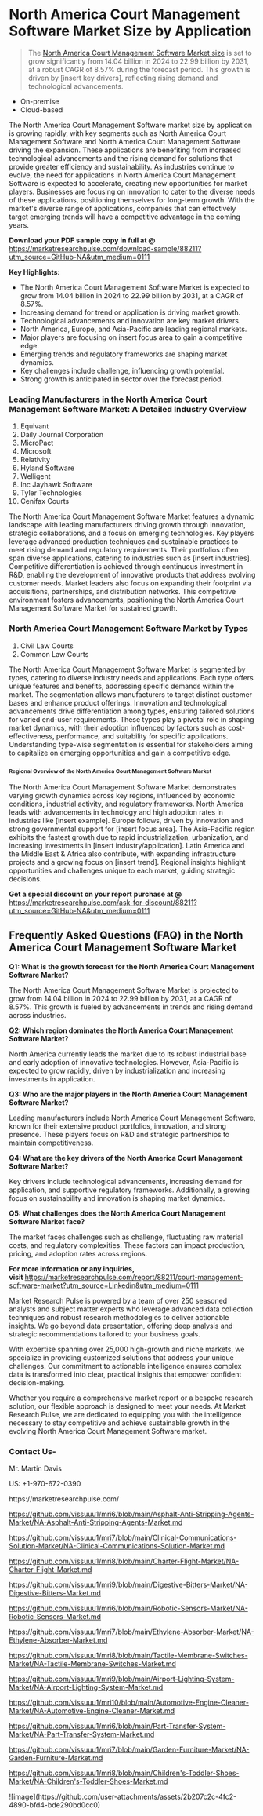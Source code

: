 <h1>North America Court Management Software Market&nbsp;Size by Application</h1><blockquote><p>The <a href="https://marketresearchpulse.com/download-sample/88211?utm_source=GitHub-NA&amp;utm_medium=0111">North America Court Management Software Market size</a> is set to grow significantly from 14.04 billion in 2024 to 22.99 billion by 2031, at a robust CAGR of 8.57% during the forecast period. This growth is driven by [insert key drivers], reflecting rising demand and technological advancements.</p></blockquote><ul><li>On-premise <li> Cloud-based</li></ul><p>The North America Court Management Software market size by application is growing rapidly, with key segments such as North America Court Management Software and North America Court Management Software driving the expansion. These applications are benefiting from increased technological advancements and the rising demand for solutions that provide greater efficiency and sustainability. As industries continue to evolve, the need for applications in North America Court Management Software is expected to accelerate, creating new opportunities for market players. Businesses are focusing on innovation to cater to the diverse needs of these applications, positioning themselves for long-term growth. With the market's diverse range of applications, companies that can effectively target emerging trends will have a competitive advantage in the coming years.</p><p><strong>Download your PDF sample copy in full at @ </strong><a href="https://marketresearchpulse.com/download-sample/88211?utm_source=GitHub-NA&amp;utm_medium=0111">https://marketresearchpulse.com/download-sample/88211?utm_source=GitHub-NA&amp;utm_medium=0111</a></p><p><strong>Key Highlights: </strong></p><ul><li>The North America Court Management Software Market is expected to grow from 14.04 billion in 2024 to 22.99 billion by 2031, at a CAGR of 8.57%.</li><li>Increasing demand for trend or application is driving market growth.</li><li>Technological advancements and innovation are key market drivers.</li><li>North America, Europe, and Asia-Pacific are leading regional markets.</li><li>Major players are focusing on insert focus area to gain a competitive edge.</li><li>Emerging trends and regulatory frameworks are shaping market dynamics.</li><li>Key challenges include challenge, influencing growth potential.</li><li>Strong growth is anticipated in sector over the forecast period.</li></ul><h3>Leading Manufacturers in the North America Court Management Software Market: A Detailed Industry Overview</h3><ol><li>Equivant</li><li>Daily Journal Corporation</li><li>MicroPact</li><li>Microsoft</li><li>Relativity</li><li>Hyland Software</li><li>Welligent</li><li>Inc Jayhawk Software</li><li>Tyler Technologies</li><li>Cenifax Courts</li></ol><div class="flex max-w-full flex-col flex-grow"><div class="min-h-8 text-message flex w-full flex-col items-end gap-2 whitespace-normal break-words [.text-message+&amp;]:mt-5" dir="auto" data-message-author-role="assistant" data-message-id="fd8432e4-4910-450d-b182-61b7bfb0a01f" data-message-model-slug="gpt-4o"><div class="flex w-full flex-col gap-1 empty:hidden first:pt-[3px]"><div class="markdown prose w-full break-words dark:prose-invert light"><p>The North America Court Management Software Market features a dynamic landscape with leading manufacturers driving growth through innovation, strategic collaborations, and a focus on emerging technologies. Key players leverage advanced production techniques and sustainable practices to meet rising demand and regulatory requirements. Their portfolios often span diverse applications, catering to industries such as [insert industries]. Competitive differentiation is achieved through continuous investment in R&amp;D, enabling the development of innovative products that address evolving customer needs. Market leaders also focus on expanding their footprint via acquisitions, partnerships, and distribution networks. This competitive environment fosters advancements, positioning the North America Court Management Software Market for sustained growth.</p></div></div></div></div><h3>North America Court Management Software Market by Types</h3><ol><li>Civil Law Courts <li> Common Law Courts</li></ol><div class="flex max-w-full flex-col flex-grow"><div class="min-h-8 text-message flex w-full flex-col items-end gap-2 whitespace-normal break-words [.text-message+&amp;]:mt-5" dir="auto" data-message-author-role="assistant" data-message-id="084470be-0bb7-4664-bddf-5156b4f41249" data-message-model-slug="gpt-4o-mini"><div class="flex w-full flex-col gap-1 empty:hidden first:pt-[3px]"><div class="markdown prose w-full break-words dark:prose-invert light"><p>The North America Court Management Software Market is segmented by types, catering to diverse industry needs and applications. Each type offers unique features and benefits, addressing specific demands within the market. The segmentation allows manufacturers to target distinct customer bases and enhance product offerings. Innovation and technological advancements drive differentiation among types, ensuring tailored solutions for varied end-user requirements. These types play a pivotal role in shaping market dynamics, with their adoption influenced by factors such as cost-effectiveness, performance, and suitability for specific applications. Understanding type-wise segmentation is essential for stakeholders aiming to capitalize on emerging opportunities and gain a competitive edge.</p></div></div></div></div><h3><span style="font-size: 11px;">Regional Overview of the North America Court Management Software Market</span></h3><div class="flex max-w-full flex-col flex-grow"><div class="min-h-8 text-message flex w-full flex-col items-end gap-2 whitespace-normal break-words [.text-message+&amp;]:mt-5" dir="auto" data-message-author-role="assistant" data-message-id="e9038762-ce64-4e30-91c9-9bd413514231" data-message-model-slug="gpt-4o-mini"><div class="flex w-full flex-col gap-1 empty:hidden first:pt-[3px]"><div class="markdown prose w-full break-words dark:prose-invert light"><p>The North America Court Management Software Market demonstrates varying growth dynamics across key regions, influenced by economic conditions, industrial activity, and regulatory frameworks. North America leads with advancements in technology and high adoption rates in industries like [insert example]. Europe follows, driven by innovation and strong governmental support for [insert focus area]. The Asia-Pacific region exhibits the fastest growth due to rapid industrialization, urbanization, and increasing investments in [insert industry/application]. Latin America and the Middle East &amp; Africa also contribute, with expanding infrastructure projects and a growing focus on [insert trend]. Regional insights highlight opportunities and challenges unique to each market, guiding strategic decisions.</p></div></div></div></div><p><strong>Get a special discount on your report purchase at @ </strong><a href="https://marketresearchpulse.com/ask-for-discount/88211?utm_source=GitHub-NA&amp;utm_medium=0111">https://marketresearchpulse.com/ask-for-discount/88211?utm_source=GitHub-NA&amp;utm_medium=0111</a></p><h2>Frequently Asked Questions (FAQ) in the North America Court Management Software Market</h2><p><strong>Q1: What is the growth forecast for the North America Court Management Software Market?</strong></p><p>The North America Court Management Software Market is projected to grow from 14.04 billion in 2024 to 22.99 billion by 2031, at a CAGR of 8.57%. This growth is fueled by advancements in trends and rising demand across industries.</p><p><strong>Q2: Which region dominates the North America Court Management Software Market?</strong></p><p>North America currently leads the market due to its robust industrial base and early adoption of innovative technologies. However, Asia-Pacific is expected to grow rapidly, driven by industrialization and increasing investments in application.</p><p><strong>Q3: Who are the major players in the North America Court Management Software Market?</strong></p><p>Leading manufacturers include North America Court Management Software, known for their extensive product portfolios, innovation, and strong presence. These players focus on R&amp;D and strategic partnerships to maintain competitiveness.</p><p><strong>Q4: What are the key drivers of the North America Court Management Software Market?</strong></p><p>Key drivers include technological advancements, increasing demand for application, and supportive regulatory frameworks. Additionally, a growing focus on sustainability and innovation is shaping market dynamics.</p><p><strong>Q5: What challenges does the North America Court Management Software Market face?</strong></p><p>The market faces challenges such as challenge, fluctuating raw material costs, and regulatory complexities. These factors can impact production, pricing, and adoption rates across regions.</p><p><strong>For more information or any inquiries, visit&nbsp;</strong><a href="https://marketresearchpulse.com/report/88211/court-management-software-market?utm_source=Linkedin&utm_medium=0111">https://marketresearchpulse.com/report/88211/court-management-software-market?utm_source=Linkedin&utm_medium=0111</a></p><p>Market Research Pulse is powered by a team of over 250 seasoned analysts and subject matter experts who leverage advanced data collection techniques and robust research methodologies to deliver actionable insights. We go beyond data presentation, offering deep analysis and strategic recommendations tailored to your business goals.</p><p>With expertise spanning over 25,000 high-growth and niche markets, we specialize in providing customized solutions that address your unique challenges. Our commitment to actionable intelligence ensures complex data is transformed into clear, practical insights that empower confident decision-making.</p><p>Whether you require a comprehensive market report or a bespoke research solution, our flexible approach is designed to meet your needs. At Market Research Pulse, we are dedicated to equipping you with the intelligence necessary to stay competitive and achieve sustainable growth in the evolving North America Court Management Software market.</p><h3><strong>Contact Us-</strong></h3><p>Mr. Martin Davis</p><p>US: +1-970-672-0390</p><p>https://marketresearchpulse.com/</p><p><a href="https://github.com/vissuuu1/mri6/blob/main/Asphalt-Anti-Stripping-Agents-Market/NA-Asphalt-Anti-Stripping-Agents-Market.md">https://github.com/vissuuu1/mri6/blob/main/Asphalt-Anti-Stripping-Agents-Market/NA-Asphalt-Anti-Stripping-Agents-Market.md</a></p><p><a href="https://github.com/vissuuu1/mri7/blob/main/Clinical-Communications-Solution-Market/NA-Clinical-Communications-Solution-Market.md">https://github.com/vissuuu1/mri7/blob/main/Clinical-Communications-Solution-Market/NA-Clinical-Communications-Solution-Market.md</a></p><p><a href="https://github.com/vissuuu1/mri8/blob/main/Charter-Flight-Market/NA-Charter-Flight-Market.md">https://github.com/vissuuu1/mri8/blob/main/Charter-Flight-Market/NA-Charter-Flight-Market.md</a></p><p><a href="https://github.com/vissuuu1/mri9/blob/main/Digestive-Bitters-Market/NA-Digestive-Bitters-Market.md">https://github.com/vissuuu1/mri9/blob/main/Digestive-Bitters-Market/NA-Digestive-Bitters-Market.md</a></p><p><a href="https://github.com/vissuuu1/mri6/blob/main/Robotic-Sensors-Market/NA-Robotic-Sensors-Market.md">https://github.com/vissuuu1/mri6/blob/main/Robotic-Sensors-Market/NA-Robotic-Sensors-Market.md</a></p><p><a href="https://github.com/vissuuu1/mri7/blob/main/Ethylene-Absorber-Market/NA-Ethylene-Absorber-Market.md">https://github.com/vissuuu1/mri7/blob/main/Ethylene-Absorber-Market/NA-Ethylene-Absorber-Market.md</a></p><p><a href="https://github.com/vissuuu1/mri8/blob/main/Tactile-Membrane-Switches-Market/NA-Tactile-Membrane-Switches-Market.md">https://github.com/vissuuu1/mri8/blob/main/Tactile-Membrane-Switches-Market/NA-Tactile-Membrane-Switches-Market.md</a></p><p><a href="https://github.com/vissuuu1/mri9/blob/main/Airport-Lighting-System-Market/NA-Airport-Lighting-System-Market.md">https://github.com/vissuuu1/mri9/blob/main/Airport-Lighting-System-Market/NA-Airport-Lighting-System-Market.md</a></p><p><a href="https://github.com/vissuuu1/mri10/blob/main/Automotive-Engine-Cleaner-Market/NA-Automotive-Engine-Cleaner-Market.md">https://github.com/vissuuu1/mri10/blob/main/Automotive-Engine-Cleaner-Market/NA-Automotive-Engine-Cleaner-Market.md</a></p><p><a href="https://github.com/vissuuu1/mri6/blob/main/Part-Transfer-System-Market/NA-Part-Transfer-System-Market.md">https://github.com/vissuuu1/mri6/blob/main/Part-Transfer-System-Market/NA-Part-Transfer-System-Market.md</a></p><p><a href="https://github.com/vissuuu1/mri7/blob/main/Garden-Furniture-Market/NA-Garden-Furniture-Market.md">https://github.com/vissuuu1/mri7/blob/main/Garden-Furniture-Market/NA-Garden-Furniture-Market.md</a></p><p><a href="https://github.com/vissuuu1/mri8/blob/main/Children's-Toddler-Shoes-Market/NA-Children's-Toddler-Shoes-Market.md">https://github.com/vissuuu1/mri8/blob/main/Children's-Toddler-Shoes-Market/NA-Children's-Toddler-Shoes-Market.md</a></p>
![image](https://github.com/user-attachments/assets/2b207c2c-4fc2-4890-bfd4-bde290bd0cc0)
